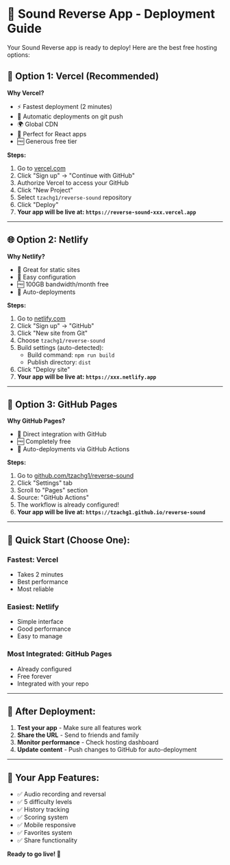 # 🚀 Sound Reverse App - Deployment Guide

Your Sound Reverse app is ready to deploy! Here are the best free hosting options:

## 🌟 **Option 1: Vercel (Recommended)**

**Why Vercel?**
- ⚡ Fastest deployment (2 minutes)
- 🔄 Automatic deployments on git push
- 🌍 Global CDN
- 📱 Perfect for React apps
- 🆓 Generous free tier

**Steps:**
1. Go to [vercel.com](https://vercel.com)
2. Click "Sign up" → "Continue with GitHub"
3. Authorize Vercel to access your GitHub
4. Click "New Project"
5. Select `tzachg1/reverse-sound` repository
6. Click "Deploy"
7. **Your app will be live at: `https://reverse-sound-xxx.vercel.app`**

---

## 🌐 **Option 2: Netlify**

**Why Netlify?**
- 🎯 Great for static sites
- 🔧 Easy configuration
- 🆓 100GB bandwidth/month free
- 🔄 Auto-deployments

**Steps:**
1. Go to [netlify.com](https://netlify.com)
2. Click "Sign up" → "GitHub"
3. Click "New site from Git"
4. Choose `tzachg1/reverse-sound`
5. Build settings (auto-detected):
   - Build command: `npm run build`
   - Publish directory: `dist`
6. Click "Deploy site"
7. **Your app will be live at: `https://xxx.netlify.app`**

---

## 📄 **Option 3: GitHub Pages**

**Why GitHub Pages?**
- 🔗 Direct integration with GitHub
- 🆓 Completely free
- 🔄 Auto-deployments via GitHub Actions

**Steps:**
1. Go to [github.com/tzachg1/reverse-sound](https://github.com/tzachg1/reverse-sound)
2. Click "Settings" tab
3. Scroll to "Pages" section
4. Source: "GitHub Actions"
5. The workflow is already configured!
6. **Your app will be live at: `https://tzachg1.github.io/reverse-sound`**

---

## 🎯 **Quick Start (Choose One):**

### **Fastest: Vercel**
- Takes 2 minutes
- Best performance
- Most reliable

### **Easiest: Netlify**
- Simple interface
- Good performance
- Easy to manage

### **Most Integrated: GitHub Pages**
- Already configured
- Free forever
- Integrated with your repo

---

## 🔧 **After Deployment:**

1. **Test your app** - Make sure all features work
2. **Share the URL** - Send to friends and family
3. **Monitor performance** - Check hosting dashboard
4. **Update content** - Push changes to GitHub for auto-deployment

---

## 📱 **Your App Features:**
- ✅ Audio recording and reversal
- ✅ 5 difficulty levels
- ✅ History tracking
- ✅ Scoring system
- ✅ Mobile responsive
- ✅ Favorites system
- ✅ Share functionality

**Ready to go live! 🚀**
